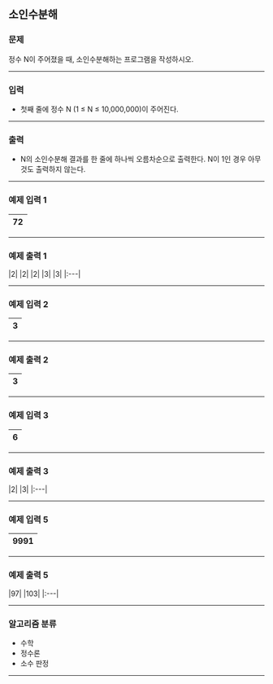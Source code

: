 소인수분해
-------------
### 문제

정수 N이 주어졌을 때, 소인수분해하는 프로그램을 작성하시오.

- - -

### 입력
* 첫째 줄에 정수 N (1 ≤ N ≤ 10,000,000)이 주어진다.

- - -

### 출력
* N의 소인수분해 결과를 한 줄에 하나씩 오름차순으로 출력한다. N이 1인 경우 아무것도 출력하지 않는다.

- - -

### 예제 입력 1
|72|
|:---|

- - -

### 예제 출력 1
|2|
|2|
|2|
|3|
|3|
|:---|

- - -

### 예제 입력 2
|3|
|:---|

- - -

### 예제 출력 2
|3|
|:---|

- - -

### 예제 입력 3
|6|
|:---|

- - -

### 예제 출력 3
|2|
|3|
|:---|

- - -

### 예제 입력 5
|9991|
|:---|

- - -

### 예제 출력 5
|97|
|103|
|:---|

- - -

### 알고리즘 분류
* 수학
* 정수론
* 소수 판정

- - -